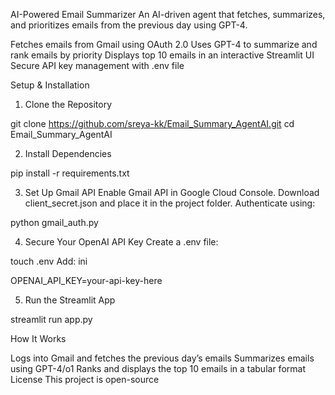 AI-Powered Email Summarizer
An AI-driven agent that fetches, summarizes, and prioritizes emails from the previous day using GPT-4.


Fetches emails from Gmail using OAuth 2.0
Uses GPT-4 to summarize and rank emails by priority
Displays top 10 emails in an interactive Streamlit UI
Secure API key management with .env file


Setup & Installation
1. Clone the Repository


git clone https://github.com/sreya-kk/Email_Summary_AgentAI.git
cd Email_Summary_AgentAI


2. Install Dependencies


pip install -r requirements.txt


3. Set Up Gmail API
Enable Gmail API in Google Cloud Console.
Download client_secret.json and place it in the project folder.
Authenticate using:


python gmail_auth.py


4. Secure Your OpenAI API Key
Create a .env file:


touch .env
Add:
ini


OPENAI_API_KEY=your-api-key-here


5. Run the Streamlit App


streamlit run app.py

How It Works


Logs into Gmail and fetches the previous day’s emails
Summarizes emails using GPT-4/o1
Ranks and displays the top 10 emails in a tabular format
License
This project is open-source 
